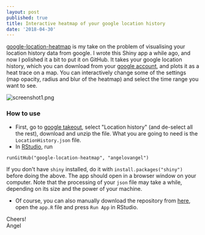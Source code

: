 ```yaml
---
layout: post
published: true
title: Interactive heatmap of your google location history
date: '2018-04-30'
---
```



[google-location-heatmap](https://github.com/angelovangel/google-location-heatmap) is my take on the problem of visualising your location history data from google.
I wrote this Shiny app a while ago, and now I polished it a bit to put it on GitHub. It takes your google location history, which you can download from your [google account](https://takeout.google.com/settings/takeout), and plots it as a heat trace on a map. You can interactively change some of the settings (map opacity, radius and blur of the heatmap) and select the time range you want to see.

![screenshot1.png]({{site.baseurl}}/img/screenshot1.png)



### How to use
- First, go to [google takeout](https://takeout.google.com/settings/takeout), select "Location history" (and de-select all the rest), download and unzip the file. What you are going to need is the `LocationHistory.json` file. 
- In [RStudio](https://www.rstudio.com/), run

`runGitHub("google-location-heatmap", "angelovangel")`

If you don't have `shiny` installed, do it with `install.packages("shiny")` before doing the above. The app should open in a browser window on your computer. Note that the processing of your `json` file may take a while, depending on its size and the power of your machine.
- Of course, you can also manually download the repository from [here](https://github.com/angelovangel/google-location-heatmap), open the `app.R` file and press `Run App` in RStudio.

Cheers!   
Angel
